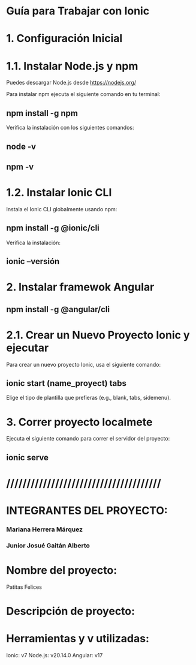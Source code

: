 # Guía para Trabajar con Ionic
# 1. Configuración Inicial
# 1.1. Instalar Node.js y npm
Puedes descargar Node.js desde https://nodejs.org/

Para instalar npm ejecuta el siguiente comando en tu terminal: 
## npm install -g npm
Verifica la instalación con los siguientes comandos:
## node -v
## npm -v

# 1.2. Instalar Ionic CLI
Instala el Ionic CLI globalmente usando npm:
## npm install -g @ionic/cli

Verifica la instalación:
## ionic –versión

# 2. Instalar framewok Angular 
## npm install -g @angular/cli

# 2.1. Crear un Nuevo Proyecto Ionic y ejecutar
Para crear un nuevo proyecto Ionic, usa el siguiente comando:
## ionic start (name_proyect) tabs
Elige el tipo de plantilla que prefieras (e.g., blank, tabs, sidemenu).

# 3. Correr proyecto localmete
Ejecuta el siguiente comando para correr el servidor del proyecto:
## ionic serve


# //////////////////////////////////////


# INTEGRANTES DEL PROYECTO:
### Mariana Herrera Márquez 
### Junior Josué Gaitán Alberto 

# Nombre del proyecto:
Patitas Felices

# Descripción de proyecto:

# Herramientas y v utilizadas:
Ionic: v7
Node.js: v20.14.0
Angular: v17



